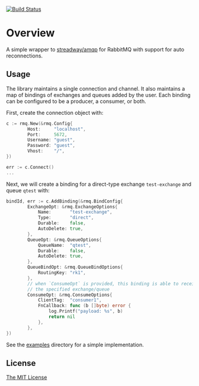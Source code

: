 [![Build Status](https://travis-ci.org/flowerinthenight/rmq.svg?branch=master)](https://travis-ci.org/flowerinthenight/rmq)

# Overview

A simple wrapper to [streadway/amqp](https://github.com/streadway/amqp) for RabbitMQ with support for auto reconnections.

## Usage

The library maintains a single connection and channel. It also maintains a map of bindings of exchanges and queues added by the user. Each binding can be configured to be a producer, a consumer, or both.

First, create the connection object with:


```go
c := rmq.New(&rmq.Config{
		Host:     "localhost",
		Port:     5672,
		Username: "guest",
		Password: "guest",
		Vhost:    "/",
})

err := c.Connect()
...
```

Next, we will create a binding for a direct-type exchange `test-exchange` and queue `qtest` with:

```go
bindId, err := c.AddBinding(&rmq.BindConfig{
		ExchangeOpt: &rmq.ExchangeOptions{
			Name:       "test-exchange",
			Type:       "direct",
			Durable:    false,
			AutoDelete: true,
		},
		QueueOpt: &rmq.QueueOptions{
			QueueName:  "qtest",
			Durable:    false,
			AutoDelete: true,
		},
		QueueBindOpt: &rmq.QueueBindOptions{
			RoutingKey: "rk1",
		},
		// when `ConsumeOpt` is provided, this binding is able to receive messages from
		// the specified exchange/queue
		ConsumeOpt: &rmq.ConsumeOptions{
			ClientTag:  "consumer1",
			FnCallback: func (b []byte) error {
				log.Printf("payload: %s", b)
				return nil
			},
		},
})
```

See the [examples](./examples) directory for a simple implementation.

## License

[The MIT License](./LICENSE.md)
